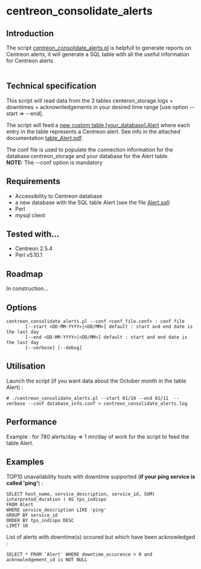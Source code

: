 # centreon_consolidate_alerts

## Introduction
The script [centreon_consolidate_alerts.pl](https://github.com/sgaudart/centreon_consolidate_alerts/blob/master/centreon_consolidate_alerts.pl) is helpfull to generate reports on Centreon alerts, it will generate a SQL table with all the useful information for Centreon alerts<br> <br>

## Technical specification
This script will read data from the 3 tables centeron_storage.logs + downtimes + acknownledgements in your desired time range [use option --start => --end].
<br>

The script will feed a [new custom table [your_database].Alert](https://github.com/sgaudart/centreon_consolidate_alerts/blob/master/Alert.sql) where each entry in the table represents a Centreon alert. See info in the attached documentation [table_Alert.pdf](https://github.com/sgaudart/centreon_consolidate_alerts/blob/master/table_Alert.pdf).
<br>

The conf file is used to populate the connection information for the database centreon_storage and your database for the Alert table. <br>
**NOTE:** The --conf option is mandatory

## Requirements

  - Accessibility to Centreon database
  - a new database with the SQL table Alert (see the file [Alert.sql](https://github.com/sgaudart/centreon_consolidate_alerts/blob/master/Alert.sql))
  - Perl
  - mysql client

## Tested with...

- Centreon 2.5.4
- Perl v5.10.1

## Roadmap

In construction...

## Options
```erb
centreon_consolidate_alerts.pl --conf <conf_file.conf> : conf file
       [--start <DD-MM-YYYY>|<DD/MM>] default : start and end date is the last day
       [--end <DD-MM-YYYY>|<DD/MM>] default : start and end date is the last day
       [--verbose] [--debug]
```

## Utilisation 

Launch the script (if you want data about the October month in the table Alert) :
```erb
# ./centreon_consolidate_alerts.pl --start 01/10 --end 01/11  --verbose --conf database_info.conf > centreon_consolidate_alerts.log
```

## Performance

Example : for 780 alerts/day => 1 mn/day of work for the script to feed the table Alert.

## Examples 

TOP10 unavailability hosts with downtime supported (**if your ping service is called 'ping'**) :
```erb
SELECT host_name, service_description, service_id, SUM( interpreted_duration ) AS tps_indispo
FROM Alert
WHERE service_description LIKE 'ping'
GROUP BY service_id
ORDER BY tps_indispo DESC
LIMIT 10
```

List of alerts with downtime(s) occured but which have been acknowledged  :
```erb
SELECT * FROM `Alert` WHERE downtime_occurence > 0 and acknowledgement_id is NOT NULL
```
